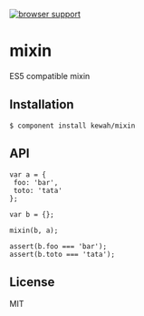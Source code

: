 [![browser support](https://ci.testling.com/kewah/mixin.png)](https://ci.testling.com/kewah/mixin)

# mixin

  ES5 compatible mixin

## Installation

    $ component install kewah/mixin

## API

    var a = {
     foo: 'bar',
     toto: 'tata'
    };

    var b = {};

    mixin(b, a);

    assert(b.foo === 'bar');
    assert(b.toto === 'tata');

## License

  MIT

